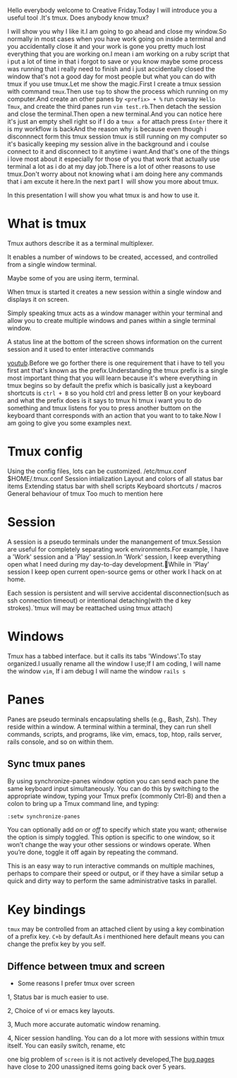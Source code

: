Hello everybody welcome to Creative Friday.Today I will introduce you a useful tool .It's tmux. Does anybody know tmux?

I will show you why I like it.I am going to go ahead and close my window.So normally in most cases when you have work going on inside a terminal and you accidentally close it and your work is gone you pretty much lost everything that you are working on.I mean i am working on a ruby script that i put a lot of time in that i forgot to save or you know maybe some process was running that i really need to finish and i just accidentally closed the window that's not a good day for most people but what you can do with tmux if you use tmux.Let me show the magic.First I create a tmux session with command `tmux`.Then use `top` to show the process which running on my computer.And create an other panes by `<prefix> + %` run cowsay `Hello Tmux`, and create the third panes run `vim test.rb`.Then detach the session and close the terminal.Then open a new terminal.And you can notice here it's just an empty shell right so if I do a `tmux a` for attach
press `Enter` there it is my workflow is backAnd the reason why is because even though i disconnnect form this tmux session tmux is still running on my computer so it's basically keeping my session alive in the background and i coulse connect to it and disconnect to it anytime i want.And that's one of the things i love most about it especially for those of you that work that actually use terminal a lot as i do at my day job.There is a lot of other reasons to use tmux.Don't worry about not knowing what i am doing here any commands that i am excute it here.In the next part I  will show you more about tmux.

In this presentation I will show you what tmux is and how to use it.

# What is tmux

Tmux authors describe it as a terminal multiplexer.

It enables a number of windows to be created, accessed, and controlled from a single window terminal.

Maybe some of you are using iterm, terminal.

When tmux is started it creates a new session within a single window and displays it on screen.

Simply speaking tmux acts as a window manager within your terminal and allow you to create multiple windows and panes within a single terminal window.

A status line at the bottom of the screen shows information on the current session and it used to enter interactive commands


[youtub](https://youtu.be/FEfuXRTqINg?t=21s).Before we go forther there is one requirement that i have to tell you first ant that's known as the prefix.Understanding the tmux prefix is a single most important thing that you will learn because it's where everything in tmux begins so by default the prefix which is basically just a keyboard shortcuts is `ctrl + B` so you hold ctrl and press letter B on your keyboard and what the prefix does is it says to tmux hi tmux i want you to do something and tmux listens for you to press another buttom on the keyboard thant  corresponds with an action that you want to to take.Now I am going to give you some examples next.

# Tmux config
Using the config files, lots can be customized. /etc/tmux.conf $HOME/.tmux.conf Session intialization Layout and colors of all status bar items Extending status bar with shell scripts Keyboard shortcuts / macros General behaviour of tmux Too much to mention here

# Session
A session is a pseudo terminals under the manangement of tmux.Session are useful for completely separating work environments.For example, I have a 'Work' session and a 'Play' session.In 'Work' session, I keep everything open what I need during my day-to-day development.While in 'Play' session I keep open current open-source gems or other work I hack on at home.

Each session is persistent and will servive accidental disconnection(such as ssh connection timeout) or intentional detaching(with the <prefix> d key strokes).`tmux will may be reattached using tmux attach)

# Windows
Tmux has a tabbed interface. but it calls its tabs 'Windows'.To stay organized.I usually rename all the window I use;If I am coding, I will name the window `vim`, If i am debug I will name the window `rails s`

# Panes

Panes are pseudo terminals encapsulating shells (e.g., Bash, Zsh). They reside within a window. A terminal within a terminal, they can run shell commands, scripts, and programs, like vim, emacs, top, htop, rails server, rails console, and so on within them.

## Sync tmux panes

By using synchronize-panes window option you can send each pane the same keyboard input simultaneously.
You can do this by switching to the appropriate window, typing your Tmux prefix (commonly Ctrl-B) and then a colon to bring up a Tmux command line, and typing:
```sh
:setw synchronize-panes
```

You can optionally add *on* or *off* to specify which state you want; otherwise the option is simply toggled. This option is specific to one window, so it won’t change the way your other sessions or windows operate. When you’re done, toggle it off again by repeating the command.

This is an easy way to run interactive commands on multiple machines, perhaps to compare their speed or output, or if they have a similar setup a quick and dirty way to perform the same administrative tasks in parallel.

# Key bindings

`tmux` may be controlled from an attached client by using a key combination of a prefix key. `C+b` by default.As i menthioned here default means you can change the prefix key by you self.

## Diffence between tmux and screen

* Some reasons I prefer tmux over screen

1, Status bar is much easier to use.

2, Choice of vi or emacs key layouts.

3, Much more accurate automatic window renaming.

4, Nicer session handling. You can do a lot more with sessions within tmux itself. You can easily switch, rename, etc

one big problem of `screen` is it is not actively developed,The [bug pages](https://savannah.gnu.org/bugs/?group=screen&func=browse&set=open&msort=0&advsrch=0&morder=bug_id%3C&offset=0#results) have close to 200 unassigned items going back over 5 years.
